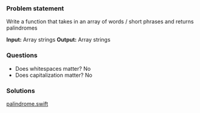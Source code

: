 ### Problem statement

Write a function that takes in an array of words / short phrases and returns palindromes

**Input:** Array strings
**Output:** Array strings

### Questions
- Does whitespaces matter? No
- Does capitalization matter? No

### Solutions
[palindrome.swift](palindrome.swift)
